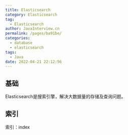 ```yaml
---
title: Elasticsearch
category: Elasticsearch
tag: 
  - Elasticsearch
author: JavaInterview.cn
permalink: /pages/ba91be/
categories: 
  - database
  - elasticsearch
tags: 
  - Java
date: 2022-04-21 22:12:56
---
```




## 基础
Elasticsearch是搜索引擎，解决大数据量的存储及查询问题。


## 索引
索引：index

